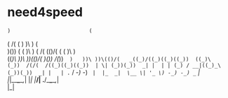 # need4speed
    )                         (                         
 ( /(          (          )   )\ )                (     
 )\())  (   (  )\ )    ( /(  (()/(         (   (  )\ )  
((_)\  ))\ ))\(()/(    )\())  /(_))`  )   ))\ ))\(()/(  
 _((_)/((_)((_)((_))  ((_)\  (_))  /(/(  /((_)((_)((_)) 
| \| (_))(_))  _| |  | | (_) / __|((_)_\(_))(_))  _| |  
| .` / -_) -_) _` |  |_  _|  \__ \| '_ \) -_) -_) _` |  
|_|\_\___\___\__,_|    |_|   |___/| .__/\___\___\__,_|  
                                  |_|                   
